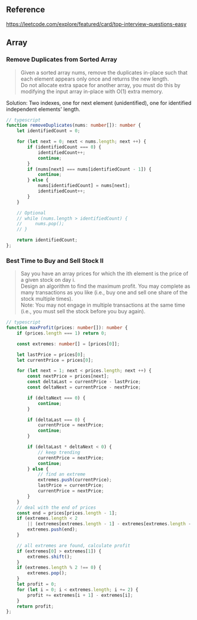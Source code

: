 ## Reference

<https://leetcode.com/explore/featured/card/top-interview-questions-easy>

## Array

### Remove Duplicates from Sorted Array

> Given a sorted array nums, remove the duplicates in-place such that each element appears only once and returns the new length.  
Do not allocate extra space for another array, you must do this by modifying the input array in-place with O(1) extra memory.  

Solution: Two indexes, one for next element (unidentified), one for identified independent elements' length.

```typescript
// typescript
function removeDuplicates(nums: number[]): number {
    let identifiedCount = 0;

    for (let next = 0; next < nums.length; next ++) {
        if (identifiedCount === 0) {
            identifiedCount++;
            continue;
        }
        if (nums[next] === nums[identifiedCount - 1]) {
            continue;
        } else {
            nums[identifiedCount] = nums[next];
            identifiedCount++;
        }
    }

    // Optional
    // while (nums.length > identifiedCount) {
    //     nums.pop();
    // }

    return identifiedCount;
};
```

### Best Time to Buy and Sell Stock II

> Say you have an array prices for which the ith element is the price of a given stock on day i.  
Design an algorithm to find the maximum profit. You may complete as many transactions as you like (i.e., buy one and sell one share of the stock multiple times).  
Note: You may not engage in multiple transactions at the same time (i.e., you must sell the stock before you buy again).

```typescript
// typescript
function maxProfit(prices: number[]): number {
    if (prices.length === 1) return 0;

    const extremes: number[] = [prices[0]];

    let lastPrice = prices[0];
    let currentPrice = prices[0];

    for (let next = 1; next < prices.length; next ++) {
        const nextPrice = prices[next];
        const deltaLast = currentPrice - lastPrice;
        const deltaNext = currentPrice - nextPrice;

        if (deltaNext === 0) {
            continue;
        }

        if (deltaLast === 0) {
            currentPrice = nextPrice;
            continue;
        }

        if (deltaLast * deltaNext < 0) {
            // keep trending
            currentPrice = nextPrice;
            continue;
        } else {
            // find an extreme
            extremes.push(currentPrice);
            lastPrice = currentPrice;
            currentPrice = nextPrice;
        }
    }
    // deal with the end of prices
    const end = prices[prices.length - 1];
    if (extremes.length < 2
        || (extremes[extremes.length - 1] - extremes[extremes.length - 2]) * (extremes[extremes.length - 1] - end) > 0) {
        extremes.push(end);
    }

    // all extremes are found, calculate profit
    if (extremes[0] > extremes[1]) {
        extremes.shift();
    }
    if (extremes.length % 2 !== 0) {
        extremes.pop();
    }
    let profit = 0;
    for (let i = 0; i < extremes.length; i += 2) {
        profit += extremes[i + 1] - extremes[i];
    }
    return profit;
};


```